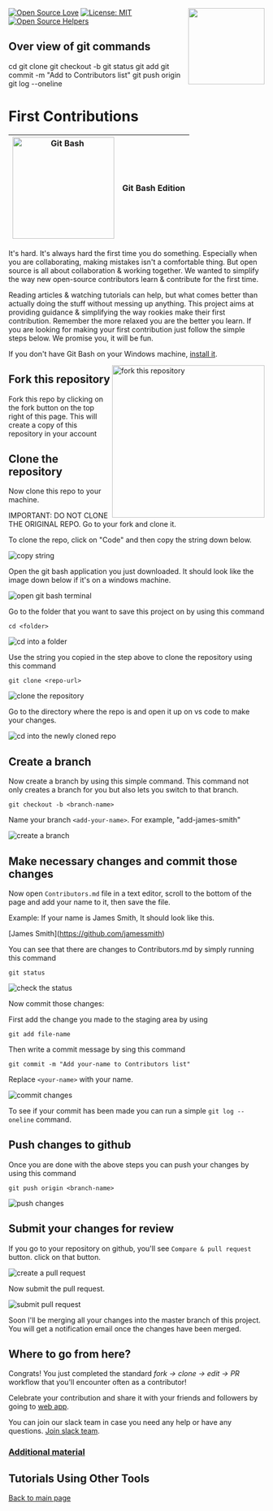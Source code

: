 [![Open Source Love](https://badges.frapsoft.com/os/v1/open-source.svg?v=103)](https://github.com/ellerbrock/open-source-badges/)
[<img align="right" width="150" src="https://firstcontributions.github.io/assets/gui-tool-tutorials/github-desktop-old-version-tutorial/join-slack-team.png">](https://join.slack.com/t/firstcontributors/shared_invite/zt-1hg51qkgm-Xc7HxhsiPYNN3ofX2_I8FA)
[![License: MIT](https://img.shields.io/badge/License-MIT-green.svg)](https://opensource.org/licenses/MIT)
[![Open Source Helpers](https://www.codetriage.com/roshanjossey/first-contributions/badges/users.svg)](https://www.codetriage.com/roshanjossey/first-contributions)

## Over view of git commands

cd <folder>
git clone <repo-url>
git checkout -b <branch-name>
git status
git add <file-name>
git commit -m "Add <your-name> to Contributors list"
git push origin <branch-name>
git log --oneline

# First Contributions

| <img alt="Git Bash" src="https://cdn.icon-icons.com/icons2/2699/PNG/512/git_scm_logo_icon_170096.png" width="200"> | Git Bash Edition |
| ------------------------------------------------------------------------------------------------------------------ | ---------------- |

It's hard. It's always hard the first time you do something. Especially when you are collaborating, making mistakes isn't a comfortable thing. But open source is all about collaboration & working together. We wanted to simplify the way new open-source contributors learn & contribute for the first time.


Reading articles & watching tutorials can help, but what comes better than actually doing the stuff without messing up anything. This project aims at providing guidance & simplifying the way rookies make their first contribution. Remember the more relaxed you are the better you learn. If you are looking for making your first contribution just follow the simple steps below. We promise you, it will be fun.


If you don't have Git Bash on your Windows machine, [install it](https://git-scm.com/download/win).

<img align="right" width="300" src="https://firstcontributions.github.io/assets/gui-tool-tutorials/github-desktop-tutorial/fork.png" alt="fork this repository" />

## Fork this repository

Fork this repo by clicking on the fork button on the top right of this page.
This will create a copy of this repository in your account

## Clone the repository

Now clone this repo to your machine.

IMPORTANT: DO NOT CLONE THE ORIGINAL REPO. Go to your fork and clone it.

To clone the repo, click on "Code" and then copy the string down below.

<img src="https://firstcontributions.github.io/assets/cli-tool-tutorials/git-bash-windows-tutorial/gb-clone-1.png" alt="copy string" />

Open the git bash application you just downloaded. It should look like the image down below if it's on a windows machine.

<img src="https://firstcontributions.github.io/assets/cli-tool-tutorials/git-bash-windows-tutorial/gb-terminal-1.png" alt="open git bash terminal" />

Go to the folder that you want to save this project on by using this command

`cd <folder>`

<img src="https://firstcontributions.github.io/assets/cli-tool-tutorials/git-bash-windows-tutorial/gb-terminal-2.png" alt="cd into a folder" />

Use the string you copied in the step above to clone the repository using this command

`git clone <repo-url>`

<img src="https://firstcontributions.github.io/assets/cli-tool-tutorials/git-bash-windows-tutorial/gb-clone-2.png" alt="clone the repository" />

Go to the directory where the repo is and open it up on vs code to make your changes.

<img src="https://firstcontributions.github.io/assets/cli-tool-tutorials/git-bash-windows-tutorial/gb-terminal-3.png" alt="cd into the newly cloned repo" />

## Create a branch

Now create a branch by using this simple command. This command not only creates a branch for you but also lets you switch to that branch.

```
git checkout -b <branch-name>
```

Name your branch `<add-your-name>`. For example, "add-james-smith"

<img src="https://firstcontributions.github.io/assets/cli-tool-tutorials/git-bash-windows-tutorial/gb-branch.png" alt="create a branch" />

## Make necessary changes and commit those changes

Now open `Contributors.md` file in a text editor, scroll to the bottom of the page and add your name to it, then save the file.

Example: If your name is James Smith, It should look like this.

\[James Smith](https://github.com/jamessmith)

You can see that there are changes to Contributors.md by simply running this command

`git status`

<img src="https://firstcontributions.github.io/assets/cli-tool-tutorials/git-bash-windows-tutorial/gb-status.png" alt="check the status" />

Now commit those changes:

First add the change you made to the staging area by using

`git add file-name`

Then write a commit message by sing this command

`git commit -m "Add your-name to Contributors list"`

Replace `<your-name>` with your name.

<img src="https://firstcontributions.github.io/assets/cli-tool-tutorials/git-bash-windows-tutorial/gb-commit.png" alt="commit changes" />

To see if your commit has been made you can run a simple `git log --oneline` command.

## Push changes to github

Once you are done with the above steps you can push your changes by using this command

`git push origin <branch-name>`

<img src="https://firstcontributions.github.io/assets/cli-tool-tutorials/git-bash-windows-tutorial/gb-push.png" alt="push changes" />

## Submit your changes for review

If you go to your repository on github, you'll see `Compare & pull request` button. click on that button.

<img src="https://firstcontributions.github.io/assets/gui-tool-tutorials/github-desktop-tutorial/compare-and-pull.png" alt="create a pull request" />

Now submit the pull request.

<img src="https://firstcontributions.github.io/assets/gui-tool-tutorials/github-desktop-tutorial/submit-pull-request.png" alt="submit pull request" />

Soon I'll be merging all your changes into the master branch of this project. You will get a notification email once the changes have been merged.

## Where to go from here?

Congrats! You just completed the standard _fork -> clone -> edit -> PR_ workflow that you'll encounter often as a contributor!

Celebrate your contribution and share it with your friends and followers by going to [web app](https://firstcontributions.github.io#social-share).

You can join our slack team in case you need any help or have any questions. [Join slack team](https://join.slack.com/t/firstcontributors/shared_invite/zt-1hg51qkgm-Xc7HxhsiPYNN3ofX2_I8FA).

### [Additional material](../additional-material/git_workflow_scenarios/additional-material.md)

## Tutorials Using Other Tools

[Back to main page](https://github.com/firstcontributions/first-contributions#tutorials-using-other-tools)

